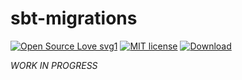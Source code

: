 # sbt-migrations

[![Open Source Love svg1](https://badges.frapsoft.com/os/v1/open-source.svg?v=103)](https://github.com/ellerbrock/open-source-badges/)
[![MIT license](https://img.shields.io/badge/License-MIT-blue.svg)](https://david-leonhardt.mit-license.org/)
[ ![Download](https://api.bintray.com/packages/leonhardtdavid/sbt-plugins/sbt-migrations/images/download.svg)](https://bintray.com/leonhardtdavid/sbt-plugins/sbt-migrations/_latestVersion)

_*WORK IN PROGRESS*_
